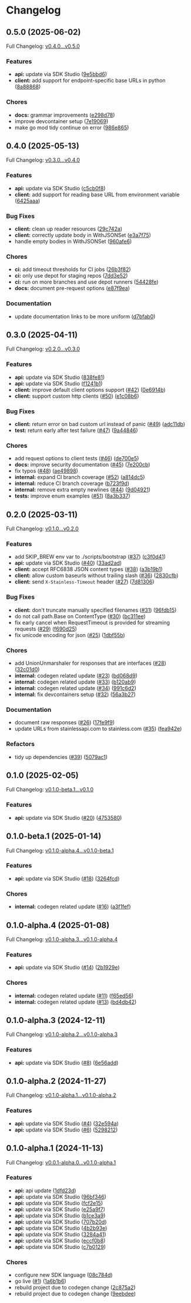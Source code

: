 # Changelog

## 0.5.0 (2025-06-02)

Full Changelog: [v0.4.0...v0.5.0](https://github.com/prelude-so/go-sdk/compare/v0.4.0...v0.5.0)

### Features

* **api:** update via SDK Studio ([9e5bbd6](https://github.com/prelude-so/go-sdk/commit/9e5bbd6d5d95b3920ca0d331dc5ff01e4d6aaff0))
* **client:** add support for endpoint-specific base URLs in python ([8a88868](https://github.com/prelude-so/go-sdk/commit/8a88868b6e87eb44042fb84eb055563dd1b833d6))


### Chores

* **docs:** grammar improvements ([e298d78](https://github.com/prelude-so/go-sdk/commit/e298d784e4b48e344ced24d11475ef448678a037))
* improve devcontainer setup ([7e19069](https://github.com/prelude-so/go-sdk/commit/7e19069917354f694ae6f224d8e9f182a3e58a6a))
* make go mod tidy continue on error ([986e865](https://github.com/prelude-so/go-sdk/commit/986e865c53cb0aa3e93ba5e630211f4b51eac1cc))

## 0.4.0 (2025-05-13)

Full Changelog: [v0.3.0...v0.4.0](https://github.com/prelude-so/go-sdk/compare/v0.3.0...v0.4.0)

### Features

* **api:** update via SDK Studio ([c5cb0f8](https://github.com/prelude-so/go-sdk/commit/c5cb0f8243ed85f87691c55b45208beea508809e))
* **client:** add support for reading base URL from environment variable ([6425aaa](https://github.com/prelude-so/go-sdk/commit/6425aaa98169585728a22b9dafd8e22850e5bcdb))


### Bug Fixes

* **client:** clean up reader resources ([29c742a](https://github.com/prelude-so/go-sdk/commit/29c742ab17f2d18bc502792a120e717edfd2f171))
* **client:** correctly update body in WithJSONSet ([e3a7f75](https://github.com/prelude-so/go-sdk/commit/e3a7f755580e3a15ea7839cfc77b39e908def51c))
* handle empty bodies in WithJSONSet ([960afe6](https://github.com/prelude-so/go-sdk/commit/960afe66f028812a1d8dd2d2ea627ac5044ea583))


### Chores

* **ci:** add timeout thresholds for CI jobs ([26b3f82](https://github.com/prelude-so/go-sdk/commit/26b3f827e738009e9e441d7b90d71b0f8ee7d172))
* **ci:** only use depot for staging repos ([7dd3e52](https://github.com/prelude-so/go-sdk/commit/7dd3e52a5c51b0aaf5c513764bc4fbdd9af1f795))
* **ci:** run on more branches and use depot runners ([54428fe](https://github.com/prelude-so/go-sdk/commit/54428fe0808ad1877990d8d88c4e468f3e6cca84))
* **docs:** document pre-request options ([e87f9ea](https://github.com/prelude-so/go-sdk/commit/e87f9ea11681827ee8b3e8c50f938fbd163a1fda))


### Documentation

* update documentation links to be more uniform ([d7bfab0](https://github.com/prelude-so/go-sdk/commit/d7bfab07dfe42cfca734a3becc72f232a11bca55))

## 0.3.0 (2025-04-11)

Full Changelog: [v0.2.0...v0.3.0](https://github.com/prelude-so/go-sdk/compare/v0.2.0...v0.3.0)

### Features

* **api:** update via SDK Studio ([838fe81](https://github.com/prelude-so/go-sdk/commit/838fe81c948b2898e2bf3240e96c5638a2f2ac36))
* **api:** update via SDK Studio ([f1241b1](https://github.com/prelude-so/go-sdk/commit/f1241b1249182e053f98e05b67becabc3b4ab384))
* **client:** improve default client options support ([#42](https://github.com/prelude-so/go-sdk/issues/42)) ([0e6914b](https://github.com/prelude-so/go-sdk/commit/0e6914b94ae832cd1f4c69874713ea0d556eb39f))
* **client:** support custom http clients ([#50](https://github.com/prelude-so/go-sdk/issues/50)) ([e1c08b6](https://github.com/prelude-so/go-sdk/commit/e1c08b6e64fa387071e93c0c9bd564c862d6b131))


### Bug Fixes

* **client:** return error on bad custom url instead of panic ([#49](https://github.com/prelude-so/go-sdk/issues/49)) ([adc11db](https://github.com/prelude-so/go-sdk/commit/adc11db706c3b32e5a9a7c505b744e85c6edcddd))
* **test:** return early after test failure ([#47](https://github.com/prelude-so/go-sdk/issues/47)) ([9a44846](https://github.com/prelude-so/go-sdk/commit/9a448469de751b96447822b0bf73c5fe0f2fc177))


### Chores

* add request options to client tests ([#46](https://github.com/prelude-so/go-sdk/issues/46)) ([de700e5](https://github.com/prelude-so/go-sdk/commit/de700e5c622cb8e869c6bc792dfc8dcf91b56d47))
* **docs:** improve security documentation ([#45](https://github.com/prelude-so/go-sdk/issues/45)) ([7e200cb](https://github.com/prelude-so/go-sdk/commit/7e200cbb0bd779490cd6911cc620240260d06329))
* fix typos ([#48](https://github.com/prelude-so/go-sdk/issues/48)) ([ae49898](https://github.com/prelude-so/go-sdk/commit/ae49898459f1ad2bfb4916edebadc81678c38cd4))
* **internal:** expand CI branch coverage ([#52](https://github.com/prelude-so/go-sdk/issues/52)) ([a814dc5](https://github.com/prelude-so/go-sdk/commit/a814dc5d46d99350187dd30117b22659c15e0073))
* **internal:** reduce CI branch coverage ([b723f9d](https://github.com/prelude-so/go-sdk/commit/b723f9d7ab07502b19187a58e56f57794abe2288))
* **internal:** remove extra empty newlines ([#44](https://github.com/prelude-so/go-sdk/issues/44)) ([9d04921](https://github.com/prelude-so/go-sdk/commit/9d04921cd42e9df3416c8a79831c973eaeb026b8))
* **tests:** improve enum examples ([#51](https://github.com/prelude-so/go-sdk/issues/51)) ([8a3b337](https://github.com/prelude-so/go-sdk/commit/8a3b3370c962930777f9612b9c71be7a4bbd1d11))

## 0.2.0 (2025-03-11)

Full Changelog: [v0.1.0...v0.2.0](https://github.com/prelude-so/go-sdk/compare/v0.1.0...v0.2.0)

### Features

* add SKIP_BREW env var to ./scripts/bootstrap ([#37](https://github.com/prelude-so/go-sdk/issues/37)) ([c3f0d41](https://github.com/prelude-so/go-sdk/commit/c3f0d41329dae63f04ae339e99eed1cec9615a3f))
* **api:** update via SDK Studio ([#40](https://github.com/prelude-so/go-sdk/issues/40)) ([33ad2ad](https://github.com/prelude-so/go-sdk/commit/33ad2ad2fbde7526730303e0a6e5c4fa14af9af8))
* **client:** accept RFC6838 JSON content types ([#38](https://github.com/prelude-so/go-sdk/issues/38)) ([a3b19b1](https://github.com/prelude-so/go-sdk/commit/a3b19b13d6ac2eae424574e7260c635804eaf67b))
* **client:** allow custom baseurls without trailing slash ([#36](https://github.com/prelude-so/go-sdk/issues/36)) ([2830cfb](https://github.com/prelude-so/go-sdk/commit/2830cfbaedcf5468e87c412e7a4a4842beaa1b5a))
* **client:** send `X-Stainless-Timeout` header ([#27](https://github.com/prelude-so/go-sdk/issues/27)) ([7d81306](https://github.com/prelude-so/go-sdk/commit/7d8130689b1ff542a81405fc75b54bcc8ed59b7c))


### Bug Fixes

* **client:** don't truncate manually specified filenames ([#31](https://github.com/prelude-so/go-sdk/issues/31)) ([96fdb15](https://github.com/prelude-so/go-sdk/commit/96fdb150cc6e186c5a1341632bbf7a9f66870700))
* do not call path.Base on ContentType ([#30](https://github.com/prelude-so/go-sdk/issues/30)) ([bc311ee](https://github.com/prelude-so/go-sdk/commit/bc311ee19fd8fd5d98794451d54566dcf508f5ba))
* fix early cancel when RequestTimeout is provided for streaming requests ([#29](https://github.com/prelude-so/go-sdk/issues/29)) ([f690d25](https://github.com/prelude-so/go-sdk/commit/f690d25deaf8add9133537ad4ad7c350ade0c8af))
* fix unicode encoding for json ([#25](https://github.com/prelude-so/go-sdk/issues/25)) ([1dbf55b](https://github.com/prelude-so/go-sdk/commit/1dbf55b8eca9c3f86a61fd35b68a5f1e17fc5b92))


### Chores

* add UnionUnmarshaler for responses that are interfaces ([#28](https://github.com/prelude-so/go-sdk/issues/28)) ([32c01d0](https://github.com/prelude-so/go-sdk/commit/32c01d07dd4d9d7cdef988572e523f979cd8c544))
* **internal:** codegen related update ([#23](https://github.com/prelude-so/go-sdk/issues/23)) ([bd068d9](https://github.com/prelude-so/go-sdk/commit/bd068d94991e2a5fa38f20bd48012d0d6a8578d0))
* **internal:** codegen related update ([#33](https://github.com/prelude-so/go-sdk/issues/33)) ([b120ab9](https://github.com/prelude-so/go-sdk/commit/b120ab94db58004c6d135fe3fc5b7558fa1caaa5))
* **internal:** codegen related update ([#34](https://github.com/prelude-so/go-sdk/issues/34)) ([991c6d2](https://github.com/prelude-so/go-sdk/commit/991c6d23eaed8597a2d0f5f3594f2c4b3bbc0c29))
* **internal:** fix devcontainers setup ([#32](https://github.com/prelude-so/go-sdk/issues/32)) ([56a3b27](https://github.com/prelude-so/go-sdk/commit/56a3b27fc822f3085b33d9f816016c507d55c92f))


### Documentation

* document raw responses ([#26](https://github.com/prelude-so/go-sdk/issues/26)) ([17fe9f9](https://github.com/prelude-so/go-sdk/commit/17fe9f9d4f4a68cf23068bd104f4dd5dada53704))
* update URLs from stainlessapi.com to stainless.com ([#35](https://github.com/prelude-so/go-sdk/issues/35)) ([fea942e](https://github.com/prelude-so/go-sdk/commit/fea942e0da9c3c8f0d766a3fe1f7e195512ea597))


### Refactors

* tidy up dependencies ([#39](https://github.com/prelude-so/go-sdk/issues/39)) ([5079ac1](https://github.com/prelude-so/go-sdk/commit/5079ac1f780f30fc27a18da83530604603b0c3b8))

## 0.1.0 (2025-02-05)

Full Changelog: [v0.1.0-beta.1...v0.1.0](https://github.com/prelude-so/go-sdk/compare/v0.1.0-beta.1...v0.1.0)

### Features

* **api:** update via SDK Studio ([#20](https://github.com/prelude-so/go-sdk/issues/20)) ([4753580](https://github.com/prelude-so/go-sdk/commit/47535809952acd1228a7a83d541845b6ee68009a))

## 0.1.0-beta.1 (2025-01-14)

Full Changelog: [v0.1.0-alpha.4...v0.1.0-beta.1](https://github.com/prelude-so/go-sdk/compare/v0.1.0-alpha.4...v0.1.0-beta.1)

### Features

* **api:** update via SDK Studio ([#18](https://github.com/prelude-so/go-sdk/issues/18)) ([3264fcd](https://github.com/prelude-so/go-sdk/commit/3264fcdb8104274178ed78342b01a9512d1fa1ca))


### Chores

* **internal:** codegen related update ([#16](https://github.com/prelude-so/go-sdk/issues/16)) ([a3f1fef](https://github.com/prelude-so/go-sdk/commit/a3f1fefac1137c42aa92e7c3d4b31b1f3160f75a))

## 0.1.0-alpha.4 (2025-01-08)

Full Changelog: [v0.1.0-alpha.3...v0.1.0-alpha.4](https://github.com/prelude-so/go-sdk/compare/v0.1.0-alpha.3...v0.1.0-alpha.4)

### Features

* **api:** update via SDK Studio ([#14](https://github.com/prelude-so/go-sdk/issues/14)) ([2b1929e](https://github.com/prelude-so/go-sdk/commit/2b1929e7a5941b1217d706bcd48049989584c80b))


### Chores

* **internal:** codegen related update ([#11](https://github.com/prelude-so/go-sdk/issues/11)) ([f65ed56](https://github.com/prelude-so/go-sdk/commit/f65ed56b7eafc300fa9b7877cd8b814ac9c74478))
* **internal:** codegen related update ([#13](https://github.com/prelude-so/go-sdk/issues/13)) ([bd4db42](https://github.com/prelude-so/go-sdk/commit/bd4db42a9bbf3ea5f8cc0f14931ce0bab51e6b8d))

## 0.1.0-alpha.3 (2024-12-11)

Full Changelog: [v0.1.0-alpha.2...v0.1.0-alpha.3](https://github.com/prelude-so/go-sdk/compare/v0.1.0-alpha.2...v0.1.0-alpha.3)

### Features

* **api:** update via SDK Studio ([#8](https://github.com/prelude-so/go-sdk/issues/8)) ([6e56add](https://github.com/prelude-so/go-sdk/commit/6e56add5fe0c793a6fa9295236a6fc65cdfcc9e2))

## 0.1.0-alpha.2 (2024-11-27)

Full Changelog: [v0.1.0-alpha.1...v0.1.0-alpha.2](https://github.com/prelude-so/go-sdk/compare/v0.1.0-alpha.1...v0.1.0-alpha.2)

### Features

* **api:** update via SDK Studio ([#4](https://github.com/prelude-so/go-sdk/issues/4)) ([32e594a](https://github.com/prelude-so/go-sdk/commit/32e594ab0917eadf6760b6f820afe753d7f5eb2a))
* **api:** update via SDK Studio ([#6](https://github.com/prelude-so/go-sdk/issues/6)) ([5298212](https://github.com/prelude-so/go-sdk/commit/5298212a02fab3335bb035bc7a9fb95922dbd160))

## 0.1.0-alpha.1 (2024-11-13)

Full Changelog: [v0.0.1-alpha.0...v0.1.0-alpha.1](https://github.com/prelude-so/go-sdk/compare/v0.0.1-alpha.0...v0.1.0-alpha.1)

### Features

* **api:** api update ([1dfd23d](https://github.com/prelude-so/go-sdk/commit/1dfd23dd5f0b35b636a9cabd9769271a47da1c92))
* **api:** update via SDK Studio ([96bf346](https://github.com/prelude-so/go-sdk/commit/96bf346a64334a6e1132aab00119f4c5f2df6695))
* **api:** update via SDK Studio ([fcf2e15](https://github.com/prelude-so/go-sdk/commit/fcf2e154e74dd08214ca6cb61c86abdf69c2bccd))
* **api:** update via SDK Studio ([e25a9f7](https://github.com/prelude-so/go-sdk/commit/e25a9f7d68dd335cd7c92b2a19693bd88fe5f63a))
* **api:** update via SDK Studio ([b1ce3a9](https://github.com/prelude-so/go-sdk/commit/b1ce3a92fd3f6219db46096c07e9e6f855a803c0))
* **api:** update via SDK Studio ([707b20d](https://github.com/prelude-so/go-sdk/commit/707b20d83ef46a6acf6d0028e1e163ce6f8cec52))
* **api:** update via SDK Studio ([4b2b93e](https://github.com/prelude-so/go-sdk/commit/4b2b93e66aaf28a5301cf1f63723e189a0deceed))
* **api:** update via SDK Studio ([3284a41](https://github.com/prelude-so/go-sdk/commit/3284a41c9c8cc1652ec74f43c7803915d2780db2))
* **api:** update via SDK Studio ([eccf0b8](https://github.com/prelude-so/go-sdk/commit/eccf0b8775446e19b8bd7d65f3fcae0df5e46aa9))
* **api:** update via SDK Studio ([c7b0129](https://github.com/prelude-so/go-sdk/commit/c7b012927950a89dec95416045e0a6871de78728))


### Chores

* configure new SDK language ([08c784d](https://github.com/prelude-so/go-sdk/commit/08c784d7986ce6dba9018638e1a6ff7de0fead00))
* go live ([#1](https://github.com/prelude-so/go-sdk/issues/1)) ([1a6b1b6](https://github.com/prelude-so/go-sdk/commit/1a6b1b6d566663a9a700107b5d1c17f1464e3285))
* rebuild project due to codegen change ([2c875a2](https://github.com/prelude-so/go-sdk/commit/2c875a244f28e7ee22c33f777ef2b003241a97d4))
* rebuild project due to codegen change ([9eebdee](https://github.com/prelude-so/go-sdk/commit/9eebdee594ed853ac3a12713caa153e64bd8ed06))
